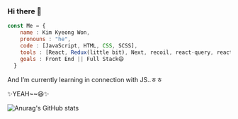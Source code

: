 ### Hi there 👋

```js
const Me = {
    name : Kim Kyeong Won,
    pronouns : "he",
    code : [JavaScript, HTML, CSS, SCSS],
    tools : [React, Redux(little bit), Next, recoil, react-query, react hook form],
    goals : Front End || Full Stack😄
  }
```
And
I’m currently learning in connection with JS..ㅎㅎ

✨YEAH~~😆✨

![Anurag's GitHub stats](https://github-readme-stats.vercel.app/api?username=KimKW1007&show_icons=true&theme=blueberry)
<!--
**KimKW1007/KimKW1007** is a ✨ _special_ ✨ repository because its `README.md` (this file) appears on your GitHub profile.

Here are some ideas to get you started:

- 🔭 I’m currently working on ...
- 🌱 I’m currently learning ...
- 👯 I’m looking to collaborate on ...
- 🤔 I’m looking for help with ...
- 💬 Ask me about ...
- 📫 How to reach me: ...
- 😄 Pronouns: ...
- ⚡ Fun fact: ...
-->
